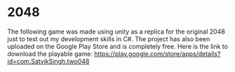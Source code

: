 # 2048
The following game was made using unity as a replica for the original 2048 just to test out my development skills in C#. 
The project has also been uploaded on the Google Play Store and is completely free.
Here is the link to download the playable game: https://play.google.com/store/apps/details?id=com.SatvikSingh.two048
